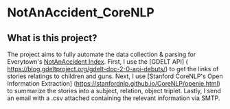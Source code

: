 # NotAnAccident_CoreNLP

## What is this project?

The project aims to fully automate the data collection & parsing for Everytown's [NotAnAccident Index](https://everytownresearch.org/notanaccident/). First, I use the [GDELT API] ( https://blog.gdeltproject.org/gdelt-doc-2-0-api-debuts/) to get the links of stories relatings to children and guns. Next, I use [Stanford CoreNLP's Open Information Extraction] (https://stanfordnlp.github.io/CoreNLP/openie.html) to summarize the stories into a subject, relation, object triplet. Lastly, I send an email with a .csv attached containing the relevant information via SMTP.





